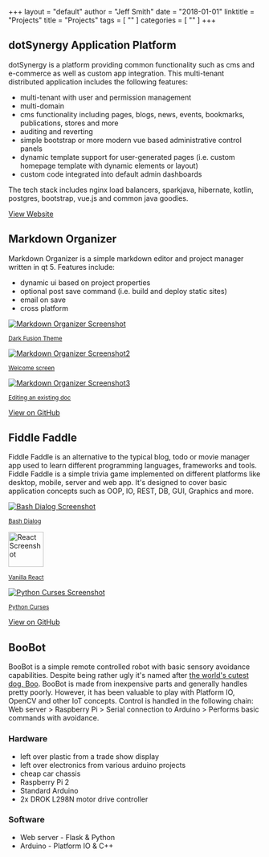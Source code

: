 +++
layout = "default"
author = "Jeff Smith"
date = "2018-01-01"
linktitle = "Projects"
title = "Projects"
tags = [ "" ]
categories = [ "" ]
+++

dotSynergy Application Platform
-------------------------------

dotSynergy is a platform providing common functionality such as cms and e-commerce as well as custom app integration. This multi-tenant distributed application includes the following features:

*   multi-tenant with user and permission management
*   multi-domain
*   cms functionality including pages, blogs, news, events, bookmarks, publications, stores and more
*   auditing and reverting
*   simple bootstrap or more modern vue based administrative control panels
*   dynamic template support for user-generated pages (i.e. custom homepage template with dynamic elements or layout)
*   custom code integrated into default admin dashboards

The tech stack includes nginx load balancers, sparkjava, hibernate, kotlin, postgres, bootstrap, vue.js and common java goodies.

<a href="https://www.dotsynergy.com" class="button">View Website</a>


Markdown Organizer
------------------

Markdown Organizer is a simple markdown editor and project manager written in qt 5. Features include:

*   dynamic ui based on project properties
*   optional post save command (i.e. build and deploy static sites)
*   email on save
*   cross platform

<div class="screenshots">
<div><a href="/assets/img/markdownorganizer/screenshot.png"> <img src="/assets/img/markdownorganizer/screenshot.png" alt="Markdown Organizer Screenshot"><p><small>Dark Fusion Theme</small></p></a></div>
<div><a href="/assets/img/markdownorganizer/screenshot2.png"> <img src="/assets/img/markdownorganizer/screenshot2.png" alt="Markdown Organizer Screenshot2"><p><small>Welcome screen</small></p></a></div>
<div><a href="/assets/img/markdownorganizer/screenshot3.png"> <img src="/assets/img/markdownorganizer/screenshot3.png" alt="Markdown Organizer Screenshot3"><p><small>Editing an existing doc</small></p></a></div>
</div>

<a href="https://github.com/JeffSmithDev/markdownorganizer" class="button">View on GitHub</a>

Fiddle Faddle
-------------

Fiddle Faddle is an alternative to the typical blog, todo or movie manager app used to learn different programming languages, frameworks and tools. Fiddle Faddle is a simple trivia game implemented on different platforms like desktop, mobile, server and web app. It's designed to cover basic application concepts such as OOP, IO, REST, DB, GUI, Graphics and more.

<div class="screenshots">
<div><a href="/assets/img/fiddlefaddle/bash-dialog.png"> <img src="/assets/img/fiddlefaddle/bash-dialog.png" alt="Bash Dialog Screenshot"><p><small>Bash Dialog</small></p></a></div>
<div><a href="/assets/img/fiddlefaddle/react.png"> <img src="/assets/img/fiddlefaddle/react.png" style="height: 70px;" alt="React Screenshot"><p><small>Vanilla React</small></p></a></div>
<div><a href="/assets/img/fiddlefaddle/python-curses.png"> <img src="/assets/img/fiddlefaddle/python-curses.png" alt="Python Curses Screenshot"><p><small>Python Curses</small></p></a></div>
</div>


<a href="https://github.com/JeffSmithDev/FiddleFaddle" class="button">View on GitHub</a>

BooBot
------

BooBot is a simple remote controlled robot with basic sensory avoidance capabilities. Despite being rather ugly it's named after [the world's cutest dog, Boo](http://www.boothedog.net). BooBot is made from inexpensive parts and generally handles pretty poorly. However, it has been valuable to play with Platform IO, OpenCV and other IoT concepts. Control is handled in the following chain: Web server > Raspberry Pi > Serial connection to Arduino > Performs basic commands with avoidance.

### Hardware

*   left over plastic from a trade show display
*   left over electronics from various arduino projects
*   cheap car chassis
*   Raspberry Pi 2
*   Standard Arduino
*   2x DROK L298N motor drive controller

### Software

*   Web server - Flask & Python
*   Arduino - Platform IO & C++
